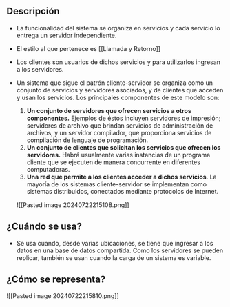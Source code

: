 ## Descripción

- La funcionalidad del sistema se organiza en servicios y cada servicio lo entrega un servidor independiente. 
- El estilo al que pertenece es [[Llamada y Retorno]]
- Los clientes son usuarios de dichos servicios y para utilizarlos ingresan a los servidores.
- Un sistema que sigue el patrón cliente-servidor se organiza como un conjunto de servicios y servidores asociados, y de clientes que acceden y usan los servicios. Los principales componentes de este modelo son:
	1. **Un conjunto de servidores que ofrecen servicios a otros componentes.** Ejemplos de éstos incluyen servidores de impresión; servidores de archivo que brindan servicios de administración de archivos, y un servidor compilador, que proporciona servicios de compilación de lenguaje de programación.
	2. **Un conjunto de clientes que solicitan los servicios que ofrecen los servidores.** Habrá usualmente varias instancias de un programa cliente que se ejecuten de manera concurrente en diferentes computadoras.
	3. **Una red que permite a los clientes acceder a dichos servicios**. La mayoría de los sistemas cliente-servidor se implementan como sistemas distribuidos, conectados mediante protocolos de Internet.

	![[Pasted image 20240722215108.png]]
## ¿Cuándo se usa?

- Se usa cuando, desde varias ubicaciones, se tiene que ingresar a los datos en una base de datos compartida. Como los servidores se pueden replicar, también se usan cuando la carga de un sistema es variable.
## ¿Cómo se representa?

![[Pasted image 20240722215810.png]]